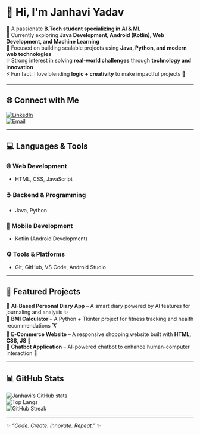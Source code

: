 # 👋 Hi, I'm Janhavi Yadav  

💫 A passionate **B.Tech student specializing in AI & ML**  
🔭 Currently exploring **Java Development, Android (Kotlin), Web Development, and Machine Learning**  
🌱 Focused on building scalable projects using **Java, Python, and modern web technologies**  
💡 Strong interest in solving **real-world challenges** through **technology and innovation**  
⚡ Fun fact: I love blending **logic + creativity** to make impactful projects 🚀  

---

## 🌐 Connect with Me  
[![LinkedIn](https://img.shields.io/badge/LinkedIn-blue?logo=linkedin&logoColor=white)](https://www.linkedin.com/in/janhavi-yadav-41a674280/)   
[![Email](https://img.shields.io/badge/Email-D14836?logo=gmail&logoColor=white)](mailto:janhaviyadav14062006@gmail.com)  

---

## 💻 Languages & Tools  
### 🌐 Web Development  
- HTML, CSS, JavaScript  

### ☕ Backend & Programming  
- Java, Python  

### 📱 Mobile Development  
- Kotlin (Android Development)  

### ⚙️ Tools & Platforms  
- Git, GitHub, VS Code, Android Studio  

---

## 🚀 Featured Projects  
🔹 **AI-Based Personal Diary App** – A smart diary powered by AI features for journaling and analysis ✨  
🔹 **BMI Calculator** – A Python + Tkinter project for fitness tracking and health recommendations 🏋️  
🔹 **E-Commerce Website** – A responsive shopping website built with **HTML, CSS, JS** 🛒  
🔹 **Chatbot Application** – AI-powered chatbot to enhance human-computer interaction 🤖  

---

## 📊 GitHub Stats  
![Janhavi's GitHub stats](https://github-readme-stats.vercel.app/api?username=JanhaviYadav&show_icons=true&theme=tokyonight)  
![Top Langs](https://github-readme-stats.vercel.app/api/top-langs/?username=JanhaviYadav&layout=compact&theme=tokyonight)  
![GitHub Streak](https://streak-stats.demolab.com?user=JanhaviYadav&theme=tokyonight&hide_border=true)  

---

✨ *“Code. Create. Innovate. Repeat.”* ✨  
